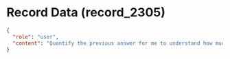 # Record Data (record_2305)

```json
{
  "role": "user",
  "content": "Quantify the previous answer for me to understand how much of deviance i lived in in the indian context"
}
```
